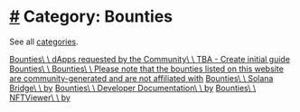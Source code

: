 # [\#](https://monkins1010.github.io/categories/bounties/\#category-bounties) Category: Bounties

See all [categories](https://monkins1010.github.io/categories/).

[Bounties\\
\\
dApps requested by the Community\\
\\
TBA - Create initial guide](https://monkins1010.github.io/communityfeedback/dapps/) [Bounties\\
\\
Bounties\\
\\
Please note that the bounties listed on this website are community-generated and are not affiliated with](https://monkins1010.github.io/communityfeedback/bounties/) [Bounties\\
\\
Solana Bridge\\
\\
by](https://monkins1010.github.io/communityfeedback/bounties/solana/) [Bounties\\
\\
Developer Documentation\\
\\
by](https://monkins1010.github.io/communityfeedback/bounties/documents/) [Bounties\\
\\
NFTViewer\\
\\
by](https://monkins1010.github.io/communityfeedback/bounties/nftviewer/)